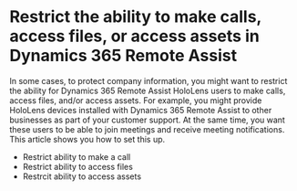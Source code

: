 

# Restrict the ability to make calls, access files, or access assets in Dynamics 365 Remote Assist

In some cases, to protect company information, you might want to restrict the ability for Dynamics 365 Remote Assist HoloLens users to make calls, access files, and/or 
access assets. For example, you might provide HoloLens devices installed with Dynamics 365 Remote Assist to other businesses as part of your customer support. At the same time, 
you want these users to be able to join meetings and receive meeting notifications. This article shows you how to set this up. 

- Restrict ability to make a call
- Restrict ability to access files
- Restrcit ability to access assets

